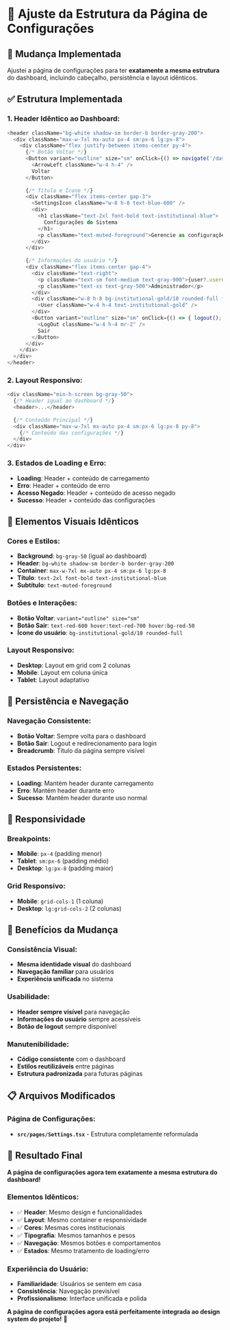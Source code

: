# 🎨 Ajuste da Estrutura da Página de Configurações

## 🎯 **Mudança Implementada**

Ajustei a página de configurações para ter **exatamente a mesma estrutura** do dashboard, incluindo cabeçalho, persistência e layout idênticos.

## ✅ **Estrutura Implementada**

### **1. Header Idêntico ao Dashboard:**
```typescript
<header className="bg-white shadow-sm border-b border-gray-200">
  <div className="max-w-7xl mx-auto px-4 sm:px-6 lg:px-8">
    <div className="flex justify-between items-center py-4">
      {/* Botão Voltar */}
      <Button variant="outline" size="sm" onClick={() => navigate('/dashboard')}>
        <ArrowLeft className="w-4 h-4" />
        Voltar
      </Button>
      
      {/* Título e Ícone */}
      <div className="flex items-center gap-3">
        <SettingsIcon className="w-8 h-8 text-blue-600" />
        <div>
          <h1 className="text-2xl font-bold text-institutional-blue">
            Configurações do Sistema
          </h1>
          <p className="text-muted-foreground">Gerencie as configurações globais do sistema</p>
        </div>
      </div>
      
      {/* Informações do usuário */}
      <div className="flex items-center gap-4">
        <div className="text-right">
          <p className="text-sm font-medium text-gray-900">{user?.username}</p>
          <p className="text-xs text-gray-500">Administrador</p>
        </div>
        <div className="w-8 h-8 bg-institutional-gold/10 rounded-full flex items-center justify-center">
          <User className="w-4 h-4 text-institutional-gold" />
        </div>
        <Button variant="outline" size="sm" onClick={() => { logout(); navigate('/'); }}>
          <LogOut className="w-4 h-4 mr-2" />
          Sair
        </Button>
      </div>
    </div>
  </div>
</header>
```

### **2. Layout Responsivo:**
```typescript
<div className="min-h-screen bg-gray-50">
  {/* Header igual ao dashboard */}
  <header>...</header>
  
  {/* Conteúdo Principal */}
  <div className="max-w-7xl mx-auto px-4 sm:px-6 lg:px-8 py-8">
    {/* Conteúdo das configurações */}
  </div>
</div>
```

### **3. Estados de Loading e Erro:**
- **Loading**: Header + conteúdo de carregamento
- **Erro**: Header + conteúdo de erro
- **Acesso Negado**: Header + conteúdo de acesso negado
- **Sucesso**: Header + conteúdo das configurações

## 🎨 **Elementos Visuais Idênticos**

### **Cores e Estilos:**
- **Background**: `bg-gray-50` (igual ao dashboard)
- **Header**: `bg-white shadow-sm border-b border-gray-200`
- **Container**: `max-w-7xl mx-auto px-4 sm:px-6 lg:px-8`
- **Título**: `text-2xl font-bold text-institutional-blue`
- **Subtítulo**: `text-muted-foreground`

### **Botões e Interações:**
- **Botão Voltar**: `variant="outline" size="sm"`
- **Botão Sair**: `text-red-600 hover:text-red-700 hover:bg-red-50`
- **Ícone do usuário**: `bg-institutional-gold/10 rounded-full`

### **Layout Responsivo:**
- **Desktop**: Layout em grid com 2 colunas
- **Mobile**: Layout em coluna única
- **Tablet**: Layout adaptativo

## 🔄 **Persistência e Navegação**

### **Navegação Consistente:**
- **Botão Voltar**: Sempre volta para o dashboard
- **Botão Sair**: Logout e redirecionamento para login
- **Breadcrumb**: Título da página sempre visível

### **Estados Persistentes:**
- **Loading**: Mantém header durante carregamento
- **Erro**: Mantém header durante erro
- **Sucesso**: Mantém header durante uso normal

## 📱 **Responsividade**

### **Breakpoints:**
- **Mobile**: `px-4` (padding menor)
- **Tablet**: `sm:px-6` (padding médio)
- **Desktop**: `lg:px-8` (padding maior)

### **Grid Responsivo:**
- **Mobile**: `grid-cols-1` (1 coluna)
- **Desktop**: `lg:grid-cols-2` (2 colunas)

## 🎯 **Benefícios da Mudança**

### **Consistência Visual:**
- **Mesma identidade visual** do dashboard
- **Navegação familiar** para usuários
- **Experiência unificada** no sistema

### **Usabilidade:**
- **Header sempre visível** para navegação
- **Informações do usuário** sempre acessíveis
- **Botão de logout** sempre disponível

### **Manutenibilidade:**
- **Código consistente** com o dashboard
- **Estilos reutilizáveis** entre páginas
- **Estrutura padronizada** para futuras páginas

## 📋 **Arquivos Modificados**

### **Página de Configurações:**
- **`src/pages/Settings.tsx`** - Estrutura completamente reformulada

## 🚀 **Resultado Final**

**A página de configurações agora tem exatamente a mesma estrutura do dashboard!**

### **Elementos Idênticos:**
- ✅ **Header**: Mesmo design e funcionalidades
- ✅ **Layout**: Mesmo container e responsividade
- ✅ **Cores**: Mesmas cores institucionais
- ✅ **Tipografia**: Mesmos tamanhos e pesos
- ✅ **Navegação**: Mesmos botões e comportamentos
- ✅ **Estados**: Mesmo tratamento de loading/erro

### **Experiência do Usuário:**
- **Familiaridade**: Usuários se sentem em casa
- **Consistência**: Navegação previsível
- **Profissionalismo**: Interface unificada e polida

**A página de configurações agora está perfeitamente integrada ao design system do projeto!** 🎨
